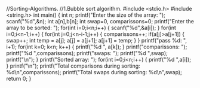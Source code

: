 //Sorting-Algorithms.
//1.Bubble sort algorithm.
#include <stdio.h>
#include <string.h>
int main() 
{
    int n;
    printf("Enter the size of the array: ");
    scanf("%d",&n);
    int a[n],b[n];
    int swap=0, comparissons=0;
    printf("Enter the array to be sorted: ");
    for(int i=0;i<n;i++) 
    {
        scanf("%d",&a[i]);
    }
    for(int i=0;i<n-1;i++) 
    {
        for(int j=0;j<n-i-1;j++) 
        {
            comparissons++;
            if(a[j]>a[j+1]) 
            {
                swap++;
                int temp = a[j];
                a[j] = a[j+1];
                a[j+1] = temp;
            }
        }
        printf("pass %d: ", i+1);
        for(int k=0; k<n; k++) {
            printf("%d ", a[k]);
        }
        printf("comparissons: ");
        printf("%d ",comparissons);
        printf("swaps: ");
        printf("%d ",swap);
        printf("\n");
    }
    printf("Sorted array: ");
    for(int i=0;i<n;i++) 
    {
        printf("%d ",a[i]);
    }
    printf("\n");
    printf("Total comparisons during sorting: %d\n",comparissons);
    printf("Total swaps during sorting: %d\n",swap);
    return 0;
}
